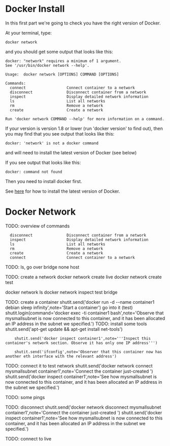 <!--
{
"name": "docker-networks",
"version" : "0.1",
"title" : "Docker Networks",
"description" : "Get acqainted with Docker networks",
"homepage" : "https://github.com/ianmiell/outlearn-docker-networks",
"freshnessDate" : 2016-03-28,
"license" : "CC BY 4.0"
}
-->
<!-- @section -->

# Docker Install

In this first part we're going to check you have the right version of Docker.

At your terminal, type:

```
docker network
```

and you should get some output that looks like this:

```
docker: "network" requires a minimum of 1 argument.
See '/usr/bin/docker network --help'.

Usage:	docker network [OPTIONS] COMMAND [OPTIONS]

Commands:
  connect                  Connect container to a network
  disconnect               Disconnect container from a network
  inspect                  Display detailed network information
  ls                       List all networks
  rm                       Remove a network
  create                   Create a network

Run 'docker network COMMAND --help' for more information on a command.
```

If your version is version 1.8 or lower (run 'docker version' to find out), then you may find that you see output that looks like this:

```
docker: 'network' is not a docker command
```

and will need to install the latest version of Docker (see below)

If you see output that looks like this:

```
docker: command not found
```

Then you need to install docker first.


See [here](https://docs.docker.com/engine/installation/) for how to install the latest version of Docker.

<!-- @section -->

# Docker Network


TODO: overview of commands

```
  disconnect               Disconnect container from a network
  inspect                  Display detailed network information
  ls                       List all networks
  rm                       Remove a network
  create                   Create a network
  connect                  Connect container to a network
```

TODO: ls, go over
bridge
none
host

TODO: create a network
docker network create live
docker network create test

docker network ls
docker network inspect test
bridge

TODO: create a container
shutit.send('docker run -d --name container1 debian sleep infinity',note='Start a container')
go into it (test)
		shutit.login(command='docker exec -ti container1 bash',note='Observe that mysmallsubnet is now connected to this container, and it has been allocated an IP address in the subnet we specified.')
TODO: install some tools
		shutit.send('apt-get update && apt-get install net-tools')
		
		shutit.send('docker inspect container1',note='''Inspect this container's network section. Observe it has only one IP address''')

		shutit.send('ifconfig',note='Observer that this container now has another eth interface with the relevant address')

TODO: connect it to test network
		shutit.send('docker network connect mysmallsubnet container1',note='Connect the container just-created ')
		shutit.send('docker inspect container1',note='See how mysmallsubnet is now connected to this container, and it has been allocated an IP address in the subnet we specified.')

TODO: some pings

TODO: disconnect
		shutit.send('docker network disconnect mysmallsubnet container1',note='Connect the container just-created ')
		shutit.send('docker inspect container1',note='See how mysmallsubnet is now connected to this container, and it has been allocated an IP address in the subnet we specified.')

TODO: connect to live




<!-- @end -->

